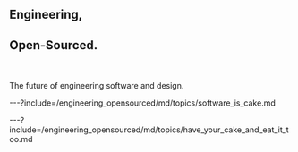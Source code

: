 ## Engineering, 
## Open-Sourced.

<br><br>The future of engineering software and design.

---?include=/engineering_opensourced/md/topics/software_is_cake.md

---?include=/engineering_opensourced/md/topics/have_your_cake_and_eat_it_too.md